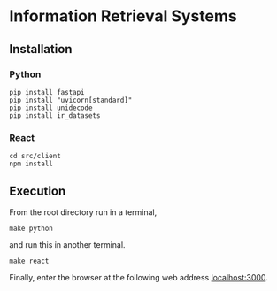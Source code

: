 # Information Retrieval Systems

## Installation

### Python

```shell
pip install fastapi
pip install "uvicorn[standard]"
pip install unidecode
pip install ir_datasets
```

### React

```shell
cd src/client
npm install
```

## Execution

From the root directory run in a terminal,

```shell
make python
```

and run this in another terminal.

```shell
make react
```

Finally, enter the browser at the following web address [localhost:3000](http://localhost:3000).
